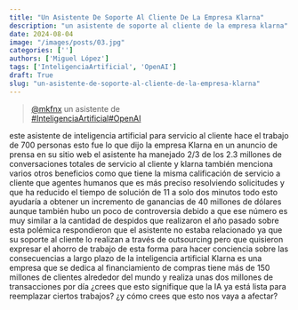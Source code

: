 ```yaml
---
title: "Un Asistente De Soporte Al Cliente De La Empresa Klarna"
description: "un asistente de soporte al cliente de la empresa klarna"
date: 2024-08-04
image: "/images/posts/03.jpg"
categories: ['']
authors: ['Miguel López']
tags: ['InteligenciaArtificial', 'OpenAI']
draft: True
slug: "un-asistente-de-soporte-al-cliente-de-la-empresa-klarna"
---
```


<blockquote class="tiktok-embed" cite="{https://www.tiktok.com/@mkfnx/video/7341154535513099525}" data-video-id="7341154535513099525" style="max-width: 605px;min-width: 325px;" > <section> <a target="_blank" title="@mkfnx" href="https://www.tiktok.com/@mkfnx?refer=embed">@mkfnx</a> un asistente de </section> <a title="InteligenciaArtificial" target="_blank" href="https://www.tiktok.com/tag/InteligenciaArtificial?refer=embed">#InteligenciaArtificial</a><a title="OpenAI" target="_blank" href="https://www.tiktok.com/tag/OpenAI?refer=embed">#OpenAI</a> </blockquote> <script async src="https://www.tiktok.com/embed.js"></script>

este asistente de inteligencia artificial para servicio al cliente hace el trabajo de 700 personas esto fue lo que dijo la empresa Klarna en un anuncio de prensa en su sitio web el asistente ha manejado 2/3 de los 2.3 millones de conversaciones totales de servicio al cliente y klarna también menciona varios otros beneficios como que tiene la misma calificación de servicio a cliente que agentes humanos que es más preciso resolviendo solicitudes y que ha reducido el tiempo de solución de 11 a solo dos minutos todo esto ayudaría a obtener un incremento de ganancias de 40 millones de dólares aunque también hubo un poco de controversia debido a que ese número es muy similar a la cantidad de despidos que realizaron el año pasado sobre esta polémica respondieron que el asistente no estaba relacionado ya que su soporte al cliente lo realizan a través de outsourcing pero que quisieron expresar el ahorro de trabajo de esta forma para hacer conciencia sobre las consecuencias a largo plazo de la inteligencia artificial Klarna es una empresa que se dedica al financiamiento de compras tiene más de 150 millones de clientes alrededor del mundo y realiza unas dos millones de transacciones por día ¿crees que esto signifique que la IA ya está lista para reemplazar ciertos trabajos? ¿y cómo crees que esto nos vaya a afectar? 